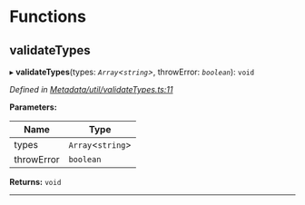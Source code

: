 

# Functions

<a id="validatetypes"></a>

##  validateTypes

▸ **validateTypes**(types: *`Array`<`string`>*, throwError: *`boolean`*): `void`

*Defined in [Metadata/util/validateTypes.ts:11](https://github.com/polkadot-js/api/blob/865e480/packages/types/src/Metadata/util/validateTypes.ts#L11)*

**Parameters:**

| Name | Type |
| ------ | ------ |
| types | `Array`<`string`> |
| throwError | `boolean` |

**Returns:** `void`

___

